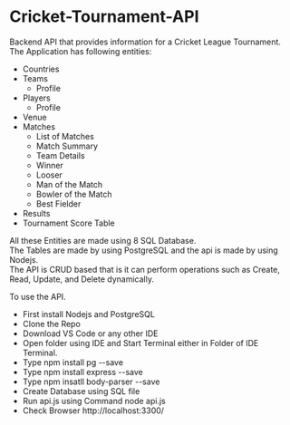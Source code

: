 # Cricket-Tournament-API

Backend API that provides information for a Cricket League Tournament.  
The Application has following entities:  
* Countries  
* Teams  
   * Profile   
* Players
   * Profile
* Venue
* Matches
  * List of Matches
  * Match Summary
  * Team Details
  * Winner
  * Looser
  * Man of the Match
  * Bowler of the Match
  * Best Fielder
* Results
* Tournament Score Table  

All these Entities are made using 8 SQL Database.  
The Tables are made by using PostgreSQL and the api is made by using Nodejs.  
The API is CRUD based that is it can perform operations such as Create, Read, Update, and Delete dynamically.  


To use the API.  
* First install Nodejs and PostgreSQL  
* Clone the Repo  
* Download VS Code or any other IDE  
* Open folder using IDE and Start Terminal either in Folder of IDE Terminal.  
* Type npm install pg --save  
* Type npm install express --save  
* Type npm insatll body-parser --save  
* Create Database using SQL file  
* Run api.js using Command node api.js  
* Check Browser http://localhost:3300/  
